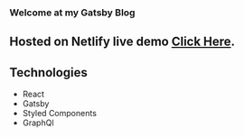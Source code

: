 ### Welcome at my Gatsby Blog
## Hosted on Netlify live demo [Click Here](https://adoring-lichterman-843b85.netlify.app/).

## Technologies

- React
- Gatsby
- Styled Components
- GraphQl

